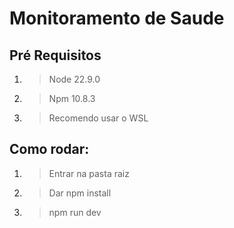 # Monitoramento de Saude


## Pré Requisitos
1. > Node 22.9.0
2. > Npm 10.8.3
3. > Recomendo usar o WSL
## Como rodar: 
1. > Entrar na pasta raiz
2. > Dar npm install
3. > npm run dev 
